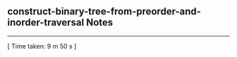 <h2>construct-binary-tree-from-preorder-and-inorder-traversal Notes</h2><hr>[ Time taken: 9 m 50 s ]